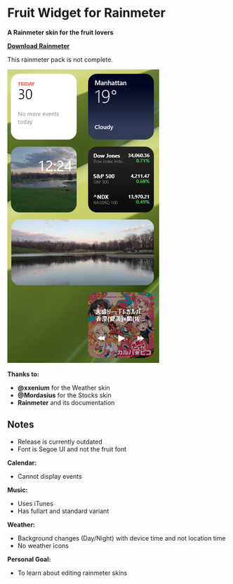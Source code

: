 # Fruit Widget for Rainmeter #

**A Rainmeter skin for the fruit lovers**

**[Download Rainmeter](https://www.rainmeter.net/)**

This rainmeter pack is not complete.

![Demo](Fruit%20Widget%20Example.png)

**Thanks to:**

- **@xxenium** for the Weather skin
- **@Mordasius** for the Stocks skin
- **Rainmeter** and its documentation

## Notes ##

- Release is currently outdated
- Font is Segoe UI and not the fruit font

**Calendar:**

- Cannot display events

**Music:**

- Uses iTunes
- Has fullart and standard variant

**Weather:**

- Background changes (Day/Night) with device time and not location time
- No weather icons

**Personal Goal:**
- To learn about editing rainmeter skins
